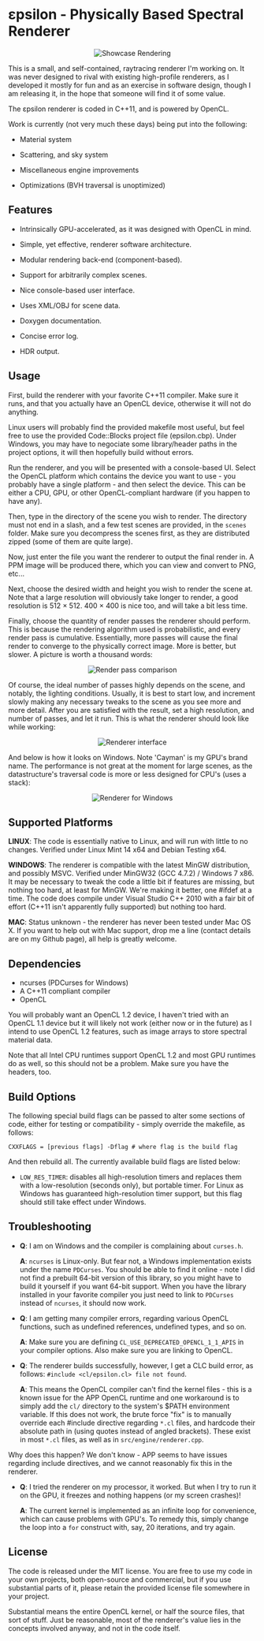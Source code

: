 εpsilon - Physically Based Spectral Renderer
============================================

<p align="center">
<img
src="https://raw.github.com/TomCrypto/epsilon/master/renders/absorption.png"
alt="Showcase Rendering"/>
</p>

This is a small, and self-contained, raytracing renderer I'm working on. It was
never designed to rival with existing high-profile renderers, as I developed it
mostly for fun and as an exercise in software design, though I am releasing it,
in the hope that someone will find it of some value.

The εpsilon renderer is coded in C++11, and is powered by OpenCL.

Work is currently (not very much these days) being put into the following:

- Material system

- Scattering, and sky system

- Miscellaneous engine improvements

- Optimizations (BVH traversal is unoptimized)

Features
--------

- Intrinsically GPU-accelerated, as it was designed with OpenCL in mind.

- Simple, yet effective, renderer software architecture.

- Modular rendering back-end (component-based).

- Support for arbitrarily complex scenes.

- Nice console-based user interface.

- Uses XML/OBJ for scene data.

- Doxygen documentation.

- Concise error log.

- HDR output.

Usage
-----

First, build the renderer with your favorite C++11 compiler. Make sure it runs,
and that you actually have an OpenCL device, otherwise it will not do anything.

Linux users will probably find the provided makefile most useful, but feel free
to use the provided Code::Blocks project file (epsilon.cbp). Under Windows, you
may have to negociate some library/header paths in the project options, it will
then hopefully build without errors.

Run the renderer, and you will be presented with a console-based UI. Select the
OpenCL platform which contains the device you want to use - you probably have a
single platform - and then select the device. This can be either a CPU, GPU, or
other OpenCL-compliant hardware (if you happen to have any).

Then, type in the directory of the scene you wish to render. The directory must
not end in a slash, and a few test scenes are provided, in the `scenes` folder.
Make sure you decompress the scenes first, as they are distributed zipped (some
of them are quite large).

Now, just enter the file you want the renderer to output the final render in. A
PPM image will be produced there, which you can view and convert to PNG, etc...

Next, choose the desired width and height you wish to render the scene at. Note
that a large resolution will obviously take longer to render, a good resolution
is 512 × 512. 400 × 400 is nice too, and will take a bit less time.

Finally, choose the quantity of render passes the renderer should perform. This
is because the rendering algorithm used is probabilistic, and every render pass
is cumulative. Essentially, more passes will cause the final render to converge
to the physically correct image. More is better, but slower. A picture is worth
a thousand words:

<p align="center">
<img
src="https://raw.github.com/TomCrypto/epsilon/master/extra/pass.png"
alt="Render pass comparison"/>
</p>

Of course, the ideal number of passes highly depends on the scene, and notably,
the lighting conditions. Usually, it is best to start low, and increment slowly
making any necessary tweaks to the scene as you see more and more detail. After
you are satisfied with the result, set a high resolution, and number of passes,
and let it run. This is what the renderer should look like while working:

<p align="center">
<img
src="https://raw.github.com/TomCrypto/epsilon/master/extra/working.png"
alt="Renderer interface"/>
</p>

And below is how it looks on Windows. Note 'Cayman' is my GPU's brand name. The
performance is not great at the moment for large scenes, as the datastructure's
traversal code is more or less designed for CPU's (uses a stack):

<p align="center">
<img
src="https://raw.github.com/TomCrypto/epsilon/master/extra/working_win.png"
alt="Renderer for Windows"/>
</p>

Supported Platforms
-------------------

__LINUX__: The code is essentially native to Linux, and will run with little to
           no changes. Verified under Linux Mint 14 x64 and Debian Testing x64.

__WINDOWS__: The renderer is compatible with the latest MinGW distribution, and
             possibly MSVC. Verified under MinGW32 (GCC 4.7.2) / Windows 7 x86.
             It may be necessary to tweak the code a little bit if features are
             missing, but nothing too hard, at least for MinGW. We're making it
             better, one #ifdef at a time.
             The code does compile under Visual Studio C++ 2010 with a fair bit
             of effort (C++11 isn't apparently fully supported) but nothing too
             hard.

__MAC__: Status unknown - the renderer has never been tested under Mac OS X. If
         you want to help out with Mac support, drop me a line (contact details
         are on my Github page), all help is greatly welcome.

Dependencies
------------

- ncurses (PDCurses for Windows)
- A C++11 compliant compiler
- OpenCL

You will probably want an OpenCL 1.2 device, I haven't tried with an OpenCL 1.1
device but it will likely not work (either now or in the future) as I intend to
use OpenCL 1.2 features, such as image arrays to store spectral material data.

Note that all Intel CPU runtimes support OpenCL 1.2 and most GPU runtimes do as
well, so this should not be a problem. Make sure you have the headers, too.

Build Options
-------------

The following special build flags can be passed to alter some sections of code,
either for testing or compatibility - simply override the makefile, as follows:

    CXXFLAGS = [previous flags] -Dflag # where flag is the build flag

And then rebuild all. The currently available build flags are listed below:

- `LOW_RES_TIMER`: disables all high-resolution timers and replaces them with a
                   low-resolution (seconds only), but portable timer. For Linux
                   as Windows has guaranteed high-resolution timer support, but
                   this flag should still take effect under Windows.

Troubleshooting
---------------

- **Q**: I am on Windows and the compiler is complaining about `curses.h`.

  **A**: `ncurses` is Linux-only. But fear not, a Windows implementation exists
         under the name `PDCurses`. You should be able to find it online - note
         I did not find a prebuilt 64-bit version of this library, so you might
         have to build it yourself if you want 64-bit support.
         When you have the library installed in your favorite compiler you just
         need to link to `PDCurses` instead of `ncurses`, it should now work.

- **Q**: I am getting many compiler errors, regarding various OpenCL functions,
         such as undefined references, undefined types, and so on.

  **A**: Make sure you are defining `CL_USE_DEPRECATED_OPENCL_1_1_APIS` in your
         compiler options. Also make sure you are linking to OpenCL.

- **Q**: The renderer builds successfully, however, I get a CLC build error, as
         follows: `#include <cl/epsilon.cl> file not found`.

  **A**: This means the OpenCL compiler can't find the kernel files - this is a
         known issue for the APP OpenCL runtime and one workaround is to simply
         add the `cl/` directory to the system's $PATH environment variable. If
         this does not work, the brute force "fix" is to manually override each
         #include directive regarding `*.cl` files, and hardcode their absolute
         path in (using quotes instead of angled brackets). These exist in most
         `*.cl` files, as well as in `src/engine/renderer.cpp`.

Why does this happen? We don't know - APP seems to have issues regarding
include directives, and we cannot reasonably fix this in the renderer.

- **Q**: I tried the renderer on my processor, it worked. But when I try to run
         it on the GPU, it freezes and nothing happens (or my screen crashes)!

  **A**: The current kernel is implemented as an infinite loop for convenience,
         which can cause problems with GPU's. To remedy this, simply change the
         loop  into a `for` construct with, say, 20 iterations, and try again.

License
-------

The code is released under the MIT license. You are free to use my code in your
own projects, both open-source and commercial, but if you use substantial parts
of it, please retain the provided license file somewhere in your project.

Substantial means the entire OpenCL kernel, or half the source files, that sort
of stuff. Just be reasonable, most of the renderer's value lies in the concepts
involved anyway, and not in the code itself.
